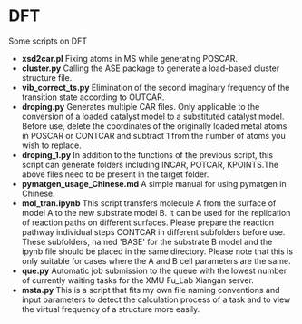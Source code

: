 # DFT
Some scripts on DFT
- **xsd2car.pl** Fixing atoms in MS while generating POSCAR.
- **cluster.py** Calling the ASE package to generate a load-based cluster structure file.
- **vib_correct_ts.py** Elimination of the second imaginary frequency of the transition state according to OUTCAR.
- **droping.py** Generates multiple CAR files. Only applicable to the conversion of a loaded catalyst model to a substituted catalyst model. Before use, delete the coordinates of the originally loaded metal atoms in POSCAR or CONTCAR and subtract 1 from the number of atoms you wish to replace.
- **droping_1.py** In addition to the functions of the previous script, this script can generate folders including INCAR, POTCAR, KPOINTS.The above files need to be present in the target folder.
- **pymatgen_usage_Chinese.md** A simple manual for using pymatgen in Chinese.
- **mol_tran.ipynb** This script transfers molecule A from the surface of model A to the new substrate model B. It can be used for the replication of reaction paths on different surfaces. Please prepare the reaction pathway individual steps CONTCAR in different subfolders before use. These subfolders, named 'BASE' for the substrate B model and the ipynb file should be placed in the same directory. Please note that this is only suitable for cases where the A and B cell parameters are the same.
- **que.py** Automatic job submission to the queue with the lowest number of currently waiting tasks for the XMU Fu_Lab Xiangan server.
- **msta.py** This is a script that fits my own file naming conventions and input parameters to detect the calculation process of a task and to view the virtual frequency of a structure more easily.
